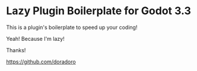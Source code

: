 # Lazy Plugin Boilerplate for Godot 3.3
This is a plugin's boilerplate to speed up your coding!

Yeah! Because I'm lazy!

Thanks!

https://github.com/doradoro
